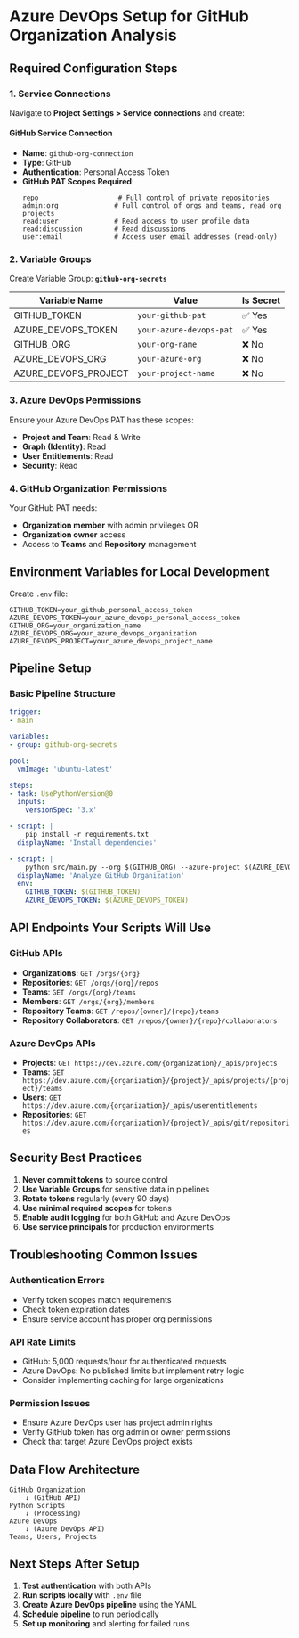 # Azure DevOps Setup for GitHub Organization Analysis

## Required Configuration Steps

### 1. Service Connections
Navigate to **Project Settings > Service connections** and create:

#### GitHub Service Connection
- **Name**: `github-org-connection`
- **Type**: GitHub
- **Authentication**: Personal Access Token
- **GitHub PAT Scopes Required**:
  ```
  repo                    # Full control of private repositories
  admin:org              # Full control of orgs and teams, read org projects
  read:user              # Read access to user profile data
  read:discussion        # Read discussions
  user:email             # Access user email addresses (read-only)
  ```

### 2. Variable Groups
Create Variable Group: **`github-org-secrets`**

| Variable Name | Value | Is Secret |
|---------------|-------|-----------|
| GITHUB_TOKEN | `your-github-pat` | ✅ Yes |
| AZURE_DEVOPS_TOKEN | `your-azure-devops-pat` | ✅ Yes |
| GITHUB_ORG | `your-org-name` | ❌ No |
| AZURE_DEVOPS_ORG | `your-azure-org` | ❌ No |
| AZURE_DEVOPS_PROJECT | `your-project-name` | ❌ No |

### 3. Azure DevOps Permissions
Ensure your Azure DevOps PAT has these scopes:
- **Project and Team**: Read & Write
- **Graph (Identity)**: Read
- **User Entitlements**: Read
- **Security**: Read

### 4. GitHub Organization Permissions
Your GitHub PAT needs:
- **Organization member** with admin privileges OR
- **Organization owner** access
- Access to **Teams** and **Repository** management

## Environment Variables for Local Development

Create `.env` file:
```env
GITHUB_TOKEN=your_github_personal_access_token
AZURE_DEVOPS_TOKEN=your_azure_devops_personal_access_token
GITHUB_ORG=your_organization_name
AZURE_DEVOPS_ORG=your_azure_devops_organization
AZURE_DEVOPS_PROJECT=your_azure_devops_project_name
```

## Pipeline Setup

### Basic Pipeline Structure
```yaml
trigger:
- main

variables:
- group: github-org-secrets

pool:
  vmImage: 'ubuntu-latest'

steps:
- task: UsePythonVersion@0
  inputs:
    versionSpec: '3.x'

- script: |
    pip install -r requirements.txt
  displayName: 'Install dependencies'

- script: |
    python src/main.py --org $(GITHUB_ORG) --azure-project $(AZURE_DEVOPS_PROJECT)
  displayName: 'Analyze GitHub Organization'
  env:
    GITHUB_TOKEN: $(GITHUB_TOKEN)
    AZURE_DEVOPS_TOKEN: $(AZURE_DEVOPS_TOKEN)
```

## API Endpoints Your Scripts Will Use

### GitHub APIs
- **Organizations**: `GET /orgs/{org}`
- **Repositories**: `GET /orgs/{org}/repos`
- **Teams**: `GET /orgs/{org}/teams`
- **Members**: `GET /orgs/{org}/members`
- **Repository Teams**: `GET /repos/{owner}/{repo}/teams`
- **Repository Collaborators**: `GET /repos/{owner}/{repo}/collaborators`

### Azure DevOps APIs
- **Projects**: `GET https://dev.azure.com/{organization}/_apis/projects`
- **Teams**: `GET https://dev.azure.com/{organization}/{project}/_apis/projects/{project}/teams`
- **Users**: `GET https://dev.azure.com/{organization}/_apis/userentitlements`
- **Repositories**: `GET https://dev.azure.com/{organization}/{project}/_apis/git/repositories`

## Security Best Practices

1. **Never commit tokens** to source control
2. **Use Variable Groups** for sensitive data in pipelines
3. **Rotate tokens** regularly (every 90 days)
4. **Use minimal required scopes** for tokens
5. **Enable audit logging** for both GitHub and Azure DevOps
6. **Use service principals** for production environments

## Troubleshooting Common Issues

### Authentication Errors
- Verify token scopes match requirements
- Check token expiration dates
- Ensure service account has proper org permissions

### API Rate Limits
- GitHub: 5,000 requests/hour for authenticated requests
- Azure DevOps: No published limits but implement retry logic
- Consider implementing caching for large organizations

### Permission Issues
- Ensure Azure DevOps user has project admin rights
- Verify GitHub token has org admin or owner permissions
- Check that target Azure DevOps project exists

## Data Flow Architecture

```
GitHub Organization
    ↓ (GitHub API)
Python Scripts
    ↓ (Processing)
Azure DevOps
    ↓ (Azure DevOps API)
Teams, Users, Projects
```

## Next Steps After Setup

1. **Test authentication** with both APIs
2. **Run scripts locally** with `.env` file
3. **Create Azure DevOps pipeline** using the YAML
4. **Schedule pipeline** to run periodically
5. **Set up monitoring** and alerting for failed runs